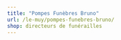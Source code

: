 ```yaml
---
title: "Pompes Funèbres Bruno"
url: /le-muy/pompes-funebres-bruno/
shop: directeurs de funérailles
---
```

